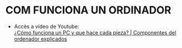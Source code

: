 # COM FUNCIONA UN ORDINADOR

- Accès a vídeo de Youtube:  
  [¿Cómo funciona un PC y que hace cada pieza? | Componentes del ordenador explicados](https://www.youtube.com/watch?v=0zkX6nlpiSk)
